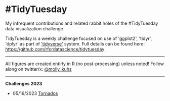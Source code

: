 # #TidyTuesday
My infrequent contributions and related rabbit holes of the #TidyTuesday data visualization challenge.  

TidyTuesday is a weekly challenge focused on use of 'ggplot2', 'tidyr', 'dplyr' as part of ['tidyverse'](https://www.tidyverse.org/) system. Full details can be found here: https://github.com/rfordatascience/tidytuesday 

----------------

All figures are created entirly in R (no post-processing) unless noted!
Follow along on twitter/x: [@molly_kuhs](https://twitter.com/molly_kuhs)

----------------

**Challenges 2023**
  - 05/16/2023 [Tornados](https://github.com/makuhs/TidyTuesday/blob/main/finalTornado.jpeg)


